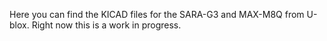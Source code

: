 Here you can find the KICAD files for the SARA-G3 and MAX-M8Q from U-blox. Right now this is a work in progress.

